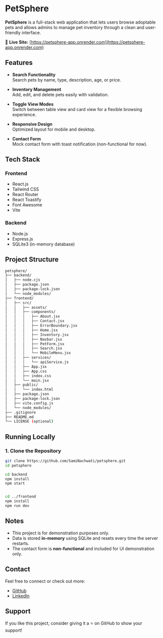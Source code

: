 # PetSphere

**PetSphere** is a full-stack web application that lets users browse adoptable pets and allows admins to manage pet inventory through a clean and user-friendly interface.

🔗 **Live Site:** [https://petsphere-app.onrender.com](https://petsphere-app.onrender.com)



## Features

- **Search Functionality**  
  Search pets by name, type, description, age, or price.

- **Inventory Management**  
  Add, edit, and delete pets easily with validation.

- **Toggle View Modes**  
  Switch between table view and card view for a flexible browsing experience.

- **Responsive Design**  
  Optimized layout for mobile and desktop.

- **Contact Form**  
  Mock contact form with toast notification (non-functional for now).



## Tech Stack

### Frontend
- React.js
- Tailwind CSS
- React Router
- React Toastify
- Font Awesome
- Vite

### Backend
- Node.js
- Express.js
- SQLite3 (in-memory database)



## Project Structure

```bash
petsphere/
├── backend/
│   ├── node.cjs
│   ├── package.json
│   ├── package-lock.json
│   └── node_modules/
├── frontend/
│   ├── src/
│   │   ├── assets/
│   │   ├── components/
│   │   │   ├── About.jsx
│   │   │   ├── Contact.jsx
│   │   │   ├── ErrorBoundary.jsx
│   │   │   ├── Home.jsx
│   │   │   ├── Inventory.jsx
│   │   │   ├── Navbar.jsx
│   │   │   ├── PetForm.jsx
│   │   │   ├── Search.jsx
│   │   │   └── MobileMenu.jsx
│   │   ├── services/
│   │   │   └── apiService.js
│   │   ├── App.jsx
│   │   ├── App.css
│   │   ├── index.css
│   │   └── main.jsx
│   ├── public/
│   │   └── index.html
│   ├── package.json
│   ├── package-lock.json
│   ├── vite.config.js
│   └── node_modules/
├── .gitignore
├── README.md
└── LICENSE (optional)
```


## Running Locally

### 1. Clone the Repository

```bash
git clone https://github.com/SamiNachwati/petsphere.git
cd petsphere

cd backend
npm install
npm start


cd ../frontend
npm install
npm run dev

```

## Notes

- This project is for demonstration purposes only.
- Data is stored **in-memory** using SQLite and resets every time the server restarts.
- The contact form is **non-functional** and included for UI demonstration only.



## Contact

Feel free to connect or check out more:

- [GitHub](https://github.com/SamiNachwati)
- [LinkedIn](https://www.linkedin.com/in/sami-nachwati-519288264/)



## Support

If you like this project, consider giving it a ⭐️ on GitHub to show your support!
